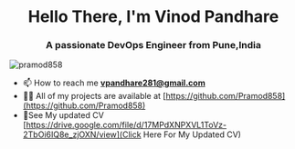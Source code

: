 <h1 align="center"> Hello There, I'm Vinod Pandhare</h1>
<h3 align="center">A passionate DevOps Engineer from Pune,India</h3>

<p align="left"> <img src="https://komarev.com/ghpvc/?username=pramod858&label=Profile%20views&color=0e75b6&style=flat" alt="pramod858" /> </p>

<!-- <p align="left"> <a href="https://github.com/ryo-ma/github-profile-trophy"><img src="https://github-profile-trophy.vercel.app/?username=pramod858" alt="pramod858" /></a> </p> -->

- 📫 How to reach me **vpandhare281@gmail.com**
- 👨‍💻 All of my projects are available at [https://github.com/Pramod858](https://github.com/Pramod858)
- 🧾See My updated CV [https://drive.google.com/file/d/17MPdXNPXVL1ToVz-2TbOi6IQ8e_zjOXN/view](Click Here For My Updated CV)
